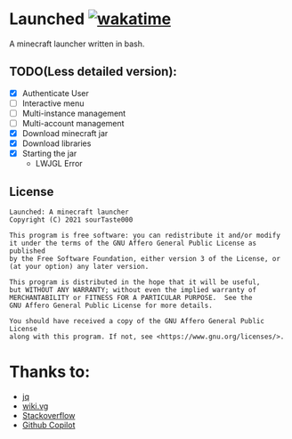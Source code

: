 # Launched [![wakatime](https://wakatime.com/badge/user/32a4f5e7-c047-422a-9e96-26bc31c49a33/project/a4f036d2-e869-431f-aded-9bb3b29b2b6f.svg)](https://wakatime.com/badge/user/32a4f5e7-c047-422a-9e96-26bc31c49a33/project/a4f036d2-e869-431f-aded-9bb3b29b2b6f)

A minecraft launcher written in bash.

## TODO(Less detailed version):

- [x] Authenticate User
- [ ] Interactive menu
- [ ] Multi-instance management
- [ ] Multi-account management
- [x] Download minecraft jar
- [x] Download libraries
- [x] Starting the jar
    -  LWJGL Error

## License

```
Launched: A minecraft launcher
Copyright (C) 2021 sourTaste000

This program is free software: you can redistribute it and/or modify
it under the terms of the GNU Affero General Public License as published
by the Free Software Foundation, either version 3 of the License, or
(at your option) any later version.

This program is distributed in the hope that it will be useful,
but WITHOUT ANY WARRANTY; without even the implied warranty of
MERCHANTABILITY or FITNESS FOR A PARTICULAR PURPOSE.  See the
GNU Affero General Public License for more details.

You should have received a copy of the GNU Affero General Public License
along with this program. If not, see <https://www.gnu.org/licenses/>.
```

# Thanks to:
- [jq](https://github.com/stedolan/jq)
- [wiki.vg](https://wiki.vg/)
- [Stackoverflow](https://stackoverflow.com/)
- [Github Copilot](https://copilot.github.com/)
